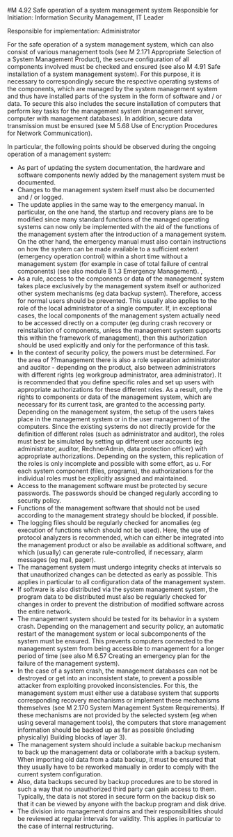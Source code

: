 #M 4.92 Safe operation of a system management system
Responsible for Initiation: Information Security Management, IT Leader

Responsible for implementation: Administrator

For the safe operation of a system management system, which can also consist of various management tools (see M 2.171 Appropriate Selection of a System Management Product), the secure configuration of all components involved must be checked and ensured (see also M 4.91 Safe installation of a system management system). For this purpose, it is necessary to correspondingly secure the respective operating systems of the components, which are managed by the system management system and thus have installed parts of the system in the form of software and / or data. To secure this also includes the secure installation of computers that perform key tasks for the management system (management server, computer with management databases). In addition, secure data transmission must be ensured (see M 5.68 Use of Encryption Procedures for Network Communication).

In particular, the following points should be observed during the ongoing operation of a management system:

* As part of updating the system documentation, the hardware and software components newly added by the management system must be documented.
* Changes to the management system itself must also be documented and / or logged.
* The update applies in the same way to the emergency manual. In particular, on the one hand, the startup and recovery plans are to be modified since many standard functions of the managed operating systems can now only be implemented with the aid of the functions of the management system after the introduction of a management system. On the other hand, the emergency manual must also contain instructions on how the system can be made available to a sufficient extent (emergency operation control) within a short time without a management system (for example in case of total failure of central components) (see also module B 1.3 Emergency Management). ,
* As a rule, access to the components or data of the management system takes place exclusively by the management system itself or authorized other system mechanisms (eg data backup system). Therefore, access for normal users should be prevented. This usually also applies to the role of the local administrator of a single computer. If, in exceptional cases, the local components of the management system actually need to be accessed directly on a computer (eg during crash recovery or reinstallation of components, unless the management system supports this within the framework of management), then this authorization should be used explicitly and only for the performance of this task.
* In the context of security policy, the powers must be determined. For the area of ??management there is also a role separation administrator and auditor - depending on the product, also between administrators with different rights (eg workgroup administrator, area administrator). It is recommended that you define specific roles and set up users with appropriate authorizations for these different roles. As a result, only the rights to components or data of the management system, which are necessary for its current task, are granted to the accessing party. Depending on the management system, the setup of the users takes place in the management system or in the user management of the computers. Since the existing systems do not directly provide for the definition of different roles (such as administrator and auditor), the roles must best be simulated by setting up different user accounts (eg administrator, auditor, RechnerAdmin, data protection officer) with appropriate authorizations. Depending on the system, this replication of the roles is only incomplete and possible with some effort, as u. For each system component (files, programs), the authorizations for the individual roles must be explicitly assigned and maintained.
* Access to the management software must be protected by secure passwords. The passwords should be changed regularly according to security policy.
* Functions of the management software that should not be used according to the management strategy should be blocked, if possible.
* The logging files should be regularly checked for anomalies (eg execution of functions which should not be used). Here, the use of protocol analyzers is recommended, which can either be integrated into the management product or also be available as additional software, and which (usually) can generate rule-controlled, if necessary, alarm messages (eg mail, pager).
* The management system must undergo integrity checks at intervals so that unauthorized changes can be detected as early as possible. This applies in particular to all configuration data of the management system.
* If software is also distributed via the system management system, the program data to be distributed must also be regularly checked for changes in order to prevent the distribution of modified software across the entire network.
* The management system should be tested for its behavior in a system crash. Depending on the management and security policy, an automatic restart of the management system or local subcomponents of the system must be ensured. This prevents computers connected to the management system from being accessible to management for a longer period of time (see also M 6.57 Creating an emergency plan for the failure of the management system).
* In the case of a system crash, the management databases can not be destroyed or get into an inconsistent state, to prevent a possible attacker from exploiting provoked inconsistencies. For this, the management system must either use a database system that supports corresponding recovery mechanisms or implement these mechanisms themselves (see M 2.170 System Management System Requirements). If these mechanisms are not provided by the selected system (eg when using several management tools), the computers that store management information should be backed up as far as possible (including physically) Building blocks of layer 3).
* The management system should include a suitable backup mechanism to back up the management data or collaborate with a backup system. When importing old data from a data backup, it must be ensured that they usually have to be reworked manually in order to comply with the current system configuration.
* Also, data backups secured by backup procedures are to be stored in such a way that no unauthorized third party can gain access to them. Typically, the data is not stored in secure form on the backup disk so that it can be viewed by anyone with the backup program and disk drive.
* The division into management domains and their responsibilities should be reviewed at regular intervals for validity. This applies in particular to the case of internal restructuring.




